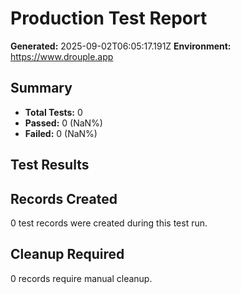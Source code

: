 # Production Test Report
**Generated:** 2025-09-02T06:05:17.191Z
**Environment:** https://www.drouple.app

## Summary
- **Total Tests:** 0
- **Passed:** 0 (NaN%)
- **Failed:** 0 (NaN%)

## Test Results



## Records Created
0 test records were created during this test run.

## Cleanup Required
0 records require manual cleanup.